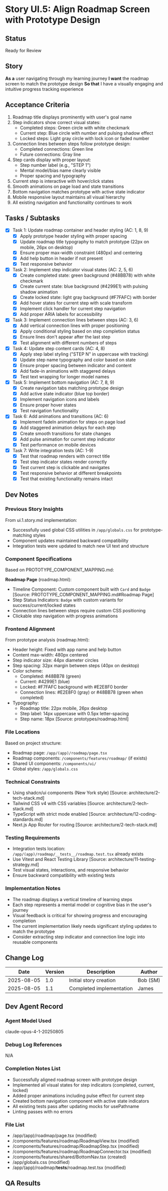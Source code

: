 # Story UI.5: Align Roadmap Screen with Prototype Design

## Status

Ready for Review

## Story

**As a** user navigating through my learning journey
**I want** the roadmap screen to match the prototype design
**So that** I have a visually engaging and intuitive progress tracking experience

## Acceptance Criteria

1. Roadmap title displays prominently with user's goal name
2. Step indicators show correct visual states:
   - Completed steps: Green circle with white checkmark
   - Current step: Blue circle with number and pulsing shadow effect
   - Locked steps: Light gray circle with lock icon or faded number
3. Connection lines between steps follow prototype design:
   - Completed connections: Green line
   - Future connections: Gray line
4. Step cards display with proper layout:
   - Step number label (e.g., "STEP 1")
   - Mental model/bias name clearly visible
   - Proper spacing and typography
5. Current step is interactive with hover/click states
6. Smooth animations on page load and state transitions
7. Bottom navigation matches prototype with active state indicator
8. Mobile responsive layout maintains all visual hierarchy
9. All existing navigation and functionality continues to work

## Tasks / Subtasks

- [x] Task 1: Update roadmap container and header styling (AC: 1, 8, 9)
  - [x] Apply prototype header styling with proper spacing
  - [x] Update roadmap title typography to match prototype (22px on mobile, 26px on desktop)
  - [x] Ensure proper max-width constraint (480px) and centering
  - [x] Add help button in header if not present
  - [x] Test responsive behavior

- [x] Task 2: Implement step indicator visual states (AC: 2, 5, 6)
  - [x] Create completed state: green background (#48BB78) with white checkmark
  - [x] Create current state: blue background (#4299E1) with pulsing shadow animation
  - [x] Create locked state: light gray background (#F7FAFC) with border
  - [x] Add hover states for current step with scale transform
  - [x] Implement click handler for current step navigation
  - [x] Add proper ARIA labels for accessibility

- [x] Task 3: Implement connection lines between steps (AC: 3, 6)
  - [x] Add vertical connection lines with proper positioning
  - [x] Apply conditional styling based on step completion status
  - [x] Ensure lines don't appear after the last step
  - [x] Test alignment with different numbers of steps

- [x] Task 4: Update step content cards (AC: 4, 8)
  - [x] Apply step label styling ("STEP N" in uppercase with tracking)
  - [x] Update step name typography and color based on state
  - [x] Ensure proper spacing between indicator and content
  - [x] Add fade-in animations with staggered delays
  - [x] Test text wrapping for longer model names

- [x] Task 5: Implement bottom navigation (AC: 7, 8, 9)
  - [x] Create navigation tabs matching prototype design
  - [x] Add active state indicator (blue top border)
  - [x] Implement navigation icons and labels
  - [x] Ensure proper hover states
  - [x] Test navigation functionality

- [x] Task 6: Add animations and transitions (AC: 6)
  - [x] Implement fadeIn animation for steps on page load
  - [x] Add staggered animation delays for each step
  - [x] Create smooth transitions for state changes
  - [x] Add pulse animation for current step indicator
  - [x] Test performance on mobile devices

- [x] Task 7: Write integration tests (AC: 1-9)
  - [x] Test that roadmap renders with correct title
  - [x] Test step indicator states render correctly
  - [x] Test current step is clickable and navigates
  - [x] Test responsive behavior at different breakpoints
  - [x] Test that existing functionality remains intact

## Dev Notes

### Previous Story Insights

From ui.1.story.md implementation:

- Successfully used global CSS utilities in `/app/globals.css` for prototype-matching styles
- Component updates maintained backward compatibility
- Integration tests were updated to match new UI text and structure

### Component Specifications

Based on PROTOTYPE_COMPONENT_MAPPING.md:

**Roadmap Page** (roadmap.html):

- Timeline Component: Custom component built with `Card` and `Badge` [Source: PROTOTYPE_COMPONENT_MAPPING.md#Roadmap Page]
- Step Status Indicators: `Badge` with custom variants for success/current/locked states
- Connection lines between steps require custom CSS positioning
- Clickable step navigation with progress animations

### Frontend Alignment

From prototype analysis (roadmap.html):

- Header height: Fixed with app name and help button
- Content max-width: 480px centered
- Step indicator size: 44px diameter circles
- Step spacing: 32px margin between steps (40px on desktop)
- Color scheme:
  - Completed: #48BB78 (green)
  - Current: #4299E1 (blue)
  - Locked: #F7FAFC background with #E2E8F0 border
  - Connection lines: #E2E8F0 (gray) or #48BB78 (green when completed)
- Typography:
  - Roadmap title: 22px mobile, 26px desktop
  - Step label: 14px uppercase with 0.5px letter-spacing
  - Step name: 18px
    [Source: prototypes/roadmap.html]

### File Locations

Based on project structure:

- Roadmap page: `/app/(app)/roadmap/page.tsx`
- Roadmap components: `/components/features/roadmap/` (if exists)
- Shared UI components: `/components/ui/`
- Global styles: `/app/globals.css`

### Technical Constraints

- Using shadcn/ui components (New York style) [Source: architecture/2-tech-stack.md]
- Tailwind CSS v4 with CSS variables [Source: architecture/2-tech-stack.md]
- TypeScript with strict mode enabled [Source: architecture/12-coding-standards.md]
- Next.js App Router for routing [Source: architecture/2-tech-stack.md]

### Testing Requirements

- Integration tests location: `/app/(app)/roadmap/__tests__/roadmap.test.tsx` already exists
- Use Vitest and React Testing Library [Source: architecture/11-testing-strategy.md]
- Test visual states, interactions, and responsive behavior
- Ensure backward compatibility with existing tests

### Implementation Notes

- The roadmap displays a vertical timeline of learning steps
- Each step represents a mental model or cognitive bias in the user's journey
- Visual feedback is critical for showing progress and encouraging completion
- The current implementation likely needs significant styling updates to match the prototype
- Consider extracting step indicator and connection line logic into reusable components

## Change Log

| Date       | Version | Description              | Author   |
| ---------- | ------- | ------------------------ | -------- |
| 2025-08-05 | 1.0     | Initial story creation   | Bob (SM) |
| 2025-08-05 | 1.1     | Completed implementation | James    |

## Dev Agent Record

### Agent Model Used

claude-opus-4-1-20250805

### Debug Log References

N/A

### Completion Notes List

- Successfully aligned roadmap screen with prototype design
- Implemented all visual states for step indicators (completed, current, locked)
- Added proper animations including pulse effect for current step
- Created bottom navigation component with active state indicators
- All existing tests pass after updating mocks for usePathname
- Linting passes with no errors

### File List

- /app/(app)/roadmap/page.tsx (modified)
- /components/features/roadmap/RoadmapView.tsx (modified)
- /components/features/roadmap/RoadmapStep.tsx (modified)
- /components/features/roadmap/RoadmapConnector.tsx (modified)
- /components/features/shared/BottomNav.tsx (created)
- /app/globals.css (modified)
- /app/(app)/roadmap/**tests**/roadmap.test.tsx (modified)

## QA Results
